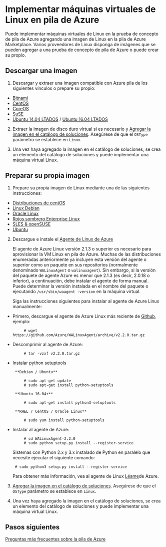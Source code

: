 <properties
    pageTitle="Los invitados Linux en pila Azure | Microsoft Azure"
    description="Obtenga información sobre cómo crear máquinas virtuales basadas en Linux en pila de Azure."
    services="azure-stack"
    documentationCenter=""
    authors="anjayajodha"
    manager="byronr"
    editor=""/>

<tags
    ms.service="azure-stack"
    ms.workload="na"
    ms.tgt_pltfrm="na"
    ms.devlang="na"
    ms.topic="article"
    ms.date="09/26/2016"
    ms.author="anajod"/>
    
# <a name="deploy-linux-virtual-machines-on-azure-stack"></a>Implementar máquinas virtuales de Linux en pila de Azure

Puede implementar máquinas virtuales de Linux en la prueba de concepto de pila de Azure agregando una imagen de Linux en la pila de Azure Marketplace. Varios proveedores de Linux disponga de imágenes que se pueden agregar a una prueba de concepto de pila de Azure o puede crear su propio.

## <a name="download-an-image"></a>Descargar una imagen

 1. Descargar y extraer una imagen compatible con Azure pila de los siguientes vínculos o prepare su propio:
  - [Bitnami](https://bitnami.com/azure-stack)
  - [CentOS](http://olstacks.cloudapp.net/latest/)
  - [CoreOS](https://stable.release.core-os.net/amd64-usr/current/coreos_production_azure_image.vhd.bz2)
  - [SuSE](https://download.suse.com/Download?buildid=VCFi7y7MsFQ~)
  - [Ubuntu 14.04 LTADOS](https://partner-images.canonical.com/azure/azure_stack/) / [Ubuntu 16.04 LTADOS](http://cloud-images.ubuntu.com/releases/xenial/release/ubuntu-16.04-server-cloudimg-amd64-disk1.vhd.zip)
  
 2. Extraer la imagen de disco duro virtual si es necesario y [Agregar la imagen en el catálogo de soluciones](azure-stack-add-vm-image.md). Asegúrese de que el `OSType` parámetro se establece en `Linux`.
 
 3. Una vez haya agregado la imagen en el catálogo de soluciones, se crea un elemento del catálogo de soluciones y puede implementar una máquina virtual Linux.
  
## <a name="prepare-your-own-image"></a>Preparar su propia imagen

1. Prepare su propia imagen de Linux mediante una de las siguientes instrucciones:
 - [Distribuciones de centOS](../virtual-machines/virtual-machines-linux-create-upload-centos.md)
 - [Linux Debian](../virtual-machines/virtual-machines-linux-debian-create-upload-vhd.md)
 - [Oracle Linux](../virtual-machines/virtual-machines-linux-oracle-create-upload-vhd.md)
 - [Rojos sombrero Enterprise Linux](../virtual-machines/virtual-machines-linux-redhat-create-upload-vhd.md)
 - [SLES & openSUSE](../virtual-machines/virtual-machines-linux-suse-create-upload-vhd.md)
 - [Ubuntu](../virtual-machines/virtual-machines-linux-create-upload-ubuntu.md)

2. Descargue e instale el [Agente de Linux de Azure](https://github.com/Azure/WALinuxAgent/)

    El agente de Azure Linux versión 2.1.3 o superior es necesario para aprovisionar la VM Linux en pila de Azure. Muchas de las distribuciones enumeradas anteriormente ya incluyen esta versión del agente o superior como un paquete en sus repositorios (normalmente denominado `WALinuxAgent` o `walinuxagent`). Sin embargo, si la versión del paquete de agente Azure es menor que 2.1.3 (es decir, 2.0.18 o inferior), a continuación, debe instalar el agente de forma manual. Puede determinar la versión instalada en el nombre del paquete o ejecutando `/usr/sbin/waagent -version` en la máquina virtual.

    Siga las instrucciones siguientes para instalar al agente de Azure Linux manualmente:

 - Primero, descargue el agente de Azure Linux más reciente de [Github](https://github.com/Azure/WALinuxAgent/releases), ejemplo:

            # wget https://github.com/Azure/WALinuxAgent/archive/v2.2.0.tar.gz

 - Descomprimir al agente de Azure:

            # tar -vzxf v2.2.0.tar.gz

 - Instalar python setuptools

        **Debian / Ubuntu**

            # sudo apt-get update
            # sudo apt-get install python-setuptools

        **Ubuntu 16.04+**

            # sudo apt-get install python3-setuptools

        **RHEL / CentOS / Oracle Linux**

            # sudo yum install python-setuptools

 - Instalar al agente de Azure:

            # cd WALinuxAgent-2.2.0
            # sudo python setup.py install --register-service

    Sistemas con Python 2.x y 3.x instalado de Python en paralelo que necesite ejecutar el siguiente comando:

        # sudo python3 setup.py install --register-service

    Para obtener más información, vea al agente de Linux [Léame](https://github.com/Azure/WALinuxAgent/blob/master/README.md)de Azure.

3. [Agregar la imagen en el catálogo de soluciones](azure-stack-add-vm-image.md). Asegúrese de que el `OSType` parámetro se establece en `Linux`.

4. Una vez haya agregado la imagen en el catálogo de soluciones, se crea un elemento del catálogo de soluciones y puede implementar una máquina virtual Linux.

## <a name="next-steps"></a>Pasos siguientes

[Preguntas más frecuentes sobre la pila de Azure](azure-stack-faq.md)